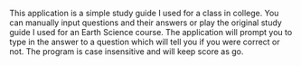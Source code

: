 This application is a simple study guide I used for a class in college. 
You can manually input questions and their answers or play the original study guide I used for an Earth Science course. 
The application will prompt you to type in the answer to a question which will tell you if you were correct or not. 
The program is case insensitive and will keep score as go.  
